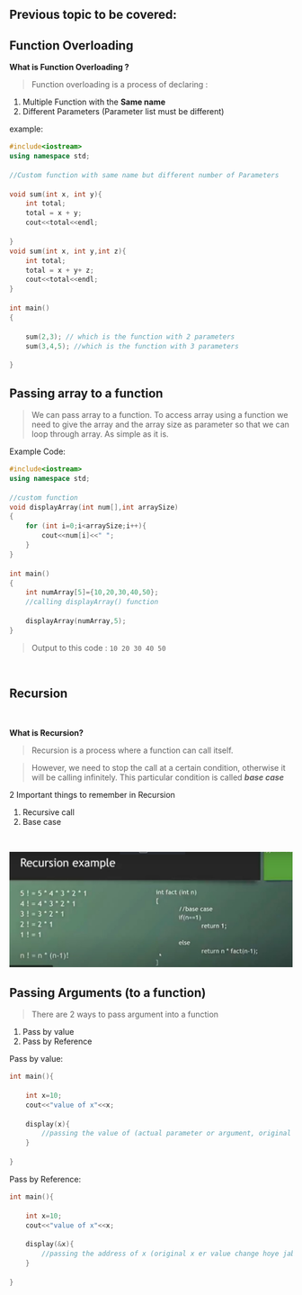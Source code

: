 ## Previous topic to be covered: 


## Function Overloading 
**What is Function Overloading ?**
> Function overloading is a process of declaring :
1. Multiple Function with the **Same name**  
2. Different Parameters (Parameter list must be different)

example: 
```c++
#include<iostream>
using namespace std;

//Custom function with same name but different number of Parameters

void sum(int x, int y){
    int total;
    total = x + y;
    cout<<total<<endl;

}
void sum(int x, int y,int z){
    int total;
    total = x + y+ z;
    cout<<total<<endl;
}

int main()
{

    sum(2,3); // which is the function with 2 parameters
    sum(3,4,5); //which is the function with 3 parameters

}
```



## Passing array to a function  

> We can pass array to a function. To access array using a function we need to give the array and the array size as parameter so that we can loop through array. As simple as it is.

Example Code: 

```c++
#include<iostream>
using namespace std;

//custom function
void displayArray(int num[],int arraySize)
{
    for (int i=0;i<arraySize;i++){
        cout<<num[i]<<" ";
    }
}

int main()
{
    int numArray[5]={10,20,30,40,50};
    //calling displayArray() function

    displayArray(numArray,5);
}
```
> Output to this code : `10 20 30 40 50 `  

<br>

## Recursion
<br>

**What is Recursion?**

> Recursion is a process where a function can call itself.  

> However, we need to stop the call at a certain condition, otherwise it will be calling infinitely. This particular condition is called ***base case***

2 Important things to remember in Recursion 
1. Recursive call
2. Base case

<br>

![Recursion Example](/Function/notes/recursion-example.jpg)



## Passing Arguments (to a function)  

> There are 2 ways to pass argument into a function 

1. Pass by value
2. Pass by Reference

Pass by value: 
```c++
int main(){

    int x=10;
    cout<<"value of x"<<x;

    display(x){
        //passing the value of (actual parameter or argument, original x er value change hobe na )
    }

}
```
Pass by Reference: 
```c++
int main(){

    int x=10;
    cout<<"value of x"<<x;

    display(&x){
        //passing the address of x (original x er value change hoye jabe)
    }

}
```









